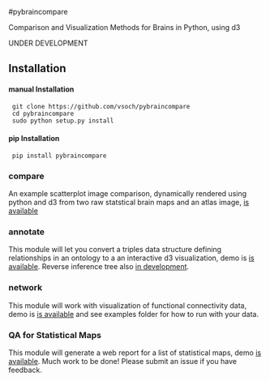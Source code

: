 #pybraincompare
<!---
Dev environment not possible to setup without sudo access
![build_status](https://travis-ci.org/vsoch/pybraincompare.svg?branch=master)
[![Coverage Status](https://coveralls.io/repos/vsoch/pybraincompare/badge.svg)](https://coveralls.io/r/vsoch/pybraincompare)
-->

Comparison and Visualization Methods for Brains in Python, using d3

UNDER DEVELOPMENT

## Installation

#### manual Installation

     git clone https://github.com/vsoch/pybraincompare
     cd pybraincompare
     sudo python setup.py install

#### pip Installation

     pip install pybraincompare


### compare
An example scatterplot image comparison, dynamically rendered using python and d3 from two raw statstical brain maps and an atlas image, [is available](http://vbmis.com/bmi/share/neurovault/scatter_atlas.html)

### annotate
This module will let you convert a triples data structure defining relationships in an ontology to a an interactive d3 visualization, demo is [is available](http://vbmis.com/bmi/share/neurovault/ontology_tree.html). Reverse inference tree also [in development](http://vbmis.com/bmi/share/neurovault/reverse_inference.html).

### network
This module will work with visualization of functional connectivity data, demo is [is available](http://vbmis.com/bmi/share/neurovault/connectogram.html) and see examples folder for how to run with your data.

### QA for Statistical Maps 
This module will generate a web report for a list of statistical maps, demo [is available](http://www.vbmis.com/bmi/project/qa/index.html). Much work to be done! Please submit an issue if you have feedback.
